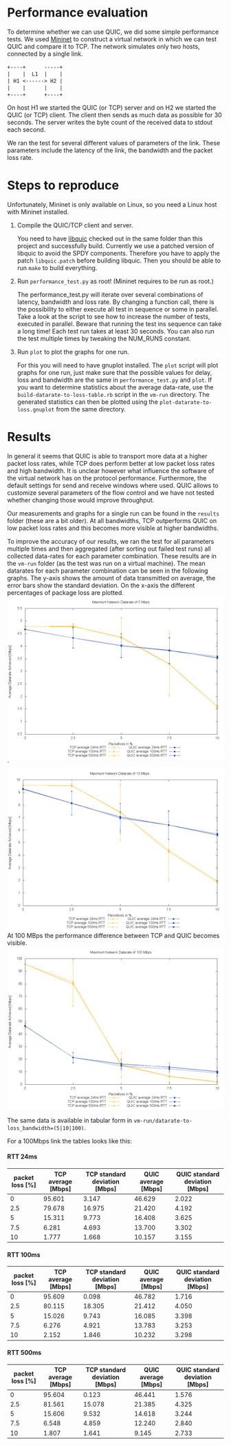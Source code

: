 # Performance evaluation
To determine whether we can use QUIC, we did some simple performance tests.
We used [Mininet](http://mininet.org/) to construct a virtual network in which we can test QUIC and compare it to TCP.
The network simulates only two hosts, connected by a single link.

```
+----+      -----+
|    |  L1  |    |
| H1 <------> H2 |
|    |      |    |
+----+      +----+
```

On host H1 we started the QUIC (or TCP) server and on H2 we started the QUIC (or TCP) client.
The client then sends as much data as possible for 30 seconds.
The server writes the byte count of the received data to stdout each second.

We ran the test for several different values of parameters of the link.
These parameters include the latency of the link, the bandwidth and the packet loss rate.

# Steps to reproduce
Unfortunately, Mininet is only available on Linux, so you need a Linux host with Mininet installed.

1. Compile the QUIC/TCP client and server.

    You need to have [libquic](https://github.com/devsisters/libquic) checked out in the same folder than this project and successfully build.
    Currently we use a patched version of libquic to avoid the SPDY components.
    Therefore you have to apply the patch `libquic.patch` before building libquic.
    Then you should be able to run `make` to build everything.

2. Run `performance_test.py` as root! (Mininet requires to be run as root.)

    The performance_test.py will iterate over several combinations of latency, bandwidth and loss rate.
    By changing a function call, there is the possibility to either execute all test in sequence or some in parallel.
    Take a look at the script to see how to increase the number of tests, executed in parallel.
    Beware that running the test ins sequence can take a long time! Each test run takes at least 30 seconds.
    You can also run the test multiple times by tweaking the NUM_RUNS constant.

3. Run `plot` to plot the graphs for one run.

    For this you will need to have gnuplot installed.
    The `plot` script will plot graphs for one run, just make sure that the possible values for delay, loss and bandwidth are the same in `performance_test.py` and `plot`.
    If you want to determine statistics about the average data-rate, use the `build-datarate-to-loss-table.rb` script in the `vm-run` directory.
    The generated statistics can then be plotted using the `plot-datarate-to-loss.gnuplot` from the same directory.

# Results
In general it seems that QUIC is able to transport more data at a higher packet loss rates, while TCP does perform better at low packet loss rates and high bandwidth.
It is unclear however what influence the software of the virtual network has on the protocol performance.
Furthermore, the default settings for send and receive windows where used. QUIC allows to customize several parameters of the flow control and we have not tested whether changing those would improve throughput.

Our measurements and graphs for a single run can be found in the `results` folder (these are a bit older).
At all bandwidths, TCP outperforms QUIC on low packet loss rates and this becomes more visible at higher bandwidths.

To improve the accuracy of our results, we ran the test for all parameters multiple times and then aggregated (after sorting out failed test runs) all collected data-rates for each parameter combination.
These results are in the `vm-run` folder (as the test was run on a virtual machine).
The mean datarates for each parameter combination can be seen in the following graphs.
The y-axis shows the amount of data transmitted on average, the error bars show the standard deviation.
On the x-axis the different percentages of package loss are plotted.
![Graph: 5 Mbps](vm-run/datarate-to-loss_5Mbps.png)`
![Graph: 10 Mbps](vm-run/datarate-to-loss_10Mbps.png)
At 100 MBps the performance difference between TCP and QUIC becomes visible.
![Graph: 100 Mbps](vm-run/datarate-to-loss_100Mbps.png)

The same data is available in tabular form in `vm-run/datarate-to-loss_bandwidth=(5|10|100)`.

For a 100Mbps link the tables looks like this:

#### RTT 24ms
packet loss [%] | TCP average [Mbps] | TCP standard deviation [Mbps] | QUIC average [Mbps] | QUIC standard deviation [Mbps]
---- | ---- | ---- | ---- | ----
0 | 95.601 | 3.147 | 46.629 | 2.022
2.5 | 79.678 | 16.975 | 21.420 | 4.192
5 | 15.311 | 9.773 | 16.408 | 3.625
7.5 | 6.281 | 4.693 | 13.700 | 3.302
10 | 1.777 | 1.668 | 10.157 | 3.155


#### RTT 100ms
packet loss [%] | TCP average [Mbps] | TCP standard deviation [Mbps] | QUIC average [Mbps] | QUIC standard deviation [Mbps]
---- | ---- | ---- | ---- | ----
0 | 95.609 | 0.098 | 46.782 | 1.716
2.5 | 80.115 | 18.305 | 21.412 | 4.050
5 | 15.026 | 9.743 | 16.085 | 3.398
7.5 | 6.276 | 4.921 | 13.783 | 3.253
10 | 2.152 | 1.846 | 10.232 | 3.298


#### RTT 500ms
packet loss [%] | TCP average [Mbps] | TCP standard deviation [Mbps] | QUIC average [Mbps] | QUIC standard deviation [Mbps]
---- | ---- | ---- | ---- | ----
0 | 95.604 | 0.123 | 46.441 | 1.576
2.5 | 81.561 | 15.078 | 21.385 | 4.325
5 | 15.606 | 9.532 | 14.618 | 3.244
7.5 | 6.548 | 4.859 | 12.240 | 2.840
10 | 1.807 | 1.641 | 9.145 | 2.733
